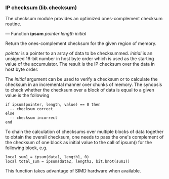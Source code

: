 ### IP checksum (lib.checksum)

The checksum module provides an optimized ones-complement checksum
routine.

— Function **ipsum** *pointer* *length* *initial*

Return the ones-complement checksum for the given region of memory.

*pointer* is a pointer to an array of data to be checksummed. *initial*
is an unsigned 16-bit number in host byte order which is used as
the starting value of the accumulator.  The result is the IP
checksum over the data in host byte order.

The *initial* argument can be used to verify a checksum or to
calculate the checksum in an incremental manner over chunks of
memory.  The synopsis to check whether the checksum over a block of
data is equal to a given value is the following

```
if ipsum(pointer, length, value) == 0 then
  -- checksum correct
else
  -- checksum incorrect
end
```

To chain the calculation of checksums over multiple blocks of data
together to obtain the overall checksum, one needs to pass the
one's complement of the checksum of one block as initial value to
the call of ipsum() for the following block, e.g.

```
local sum1 = ipsum(data1, length1, 0)
local total_sum = ipsum(data2, length2, bit.bnot(sum1))
```

This function takes advantage of SIMD hardware when available.
